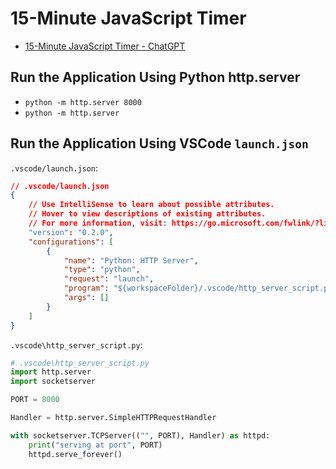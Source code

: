 # 15-Minute JavaScript Timer

- [15-Minute JavaScript Timer - ChatGPT](https://chat.openai.com/share/9611e50b-c078-45c3-9b0d-9c1f1fbbbae2)

## Run the Application Using Python http.server

- `python -m http.server 8000`
- `python -m http.server`

## Run the Application Using VSCode `launch.json`

`.vscode/launch.json`:

```json
// .vscode/launch.json
{
    // Use IntelliSense to learn about possible attributes.
    // Hover to view descriptions of existing attributes.
    // For more information, visit: https://go.microsoft.com/fwlink/?linkid=830387
    "version": "0.2.0",
    "configurations": [
        {
            "name": "Python: HTTP Server",
            "type": "python",
            "request": "launch",
            "program": "${workspaceFolder}/.vscode/http_server_script.py",
            "args": []
        }
    ]
}
```

`.vscode\http_server_script.py`:

```python
# .vscode\http_server_script.py
import http.server
import socketserver

PORT = 8000

Handler = http.server.SimpleHTTPRequestHandler

with socketserver.TCPServer(("", PORT), Handler) as httpd:
    print("serving at port", PORT)
    httpd.serve_forever()
```
